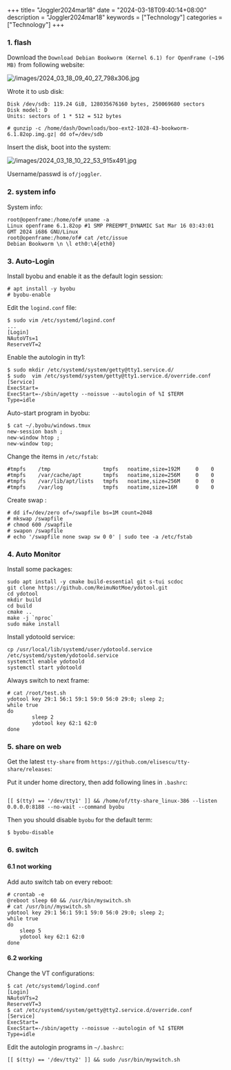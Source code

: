 +++
title= "Joggler2024mar18"
date = "2024-03-18T09:40:14+08:00"
description = "Joggler2024mar18"
keywords = ["Technology"]
categories = ["Technology"]
+++
### 1. flash
Download the  `Download Debian Bookworm (Kernel 6.1) for OpenFrame (~196 MB)` from following website:   

![/images/2024_03_18_09_40_27_798x306.jpg](/images/2024_03_18_09_40_27_798x306.jpg)

Wrote it to usb disk:     

```
Disk /dev/sdb: 119.24 GiB, 128035676160 bytes, 250069680 sectors
Disk model: D               
Units: sectors of 1 * 512 = 512 bytes

# gunzip -c /home/dash/Downloads/boo-ext2-1028-43-bookworm-6.1.82op.img.gz| dd of=/dev/sdb
```
Insert the disk, boot into the system:     

![/images/2024_03_18_10_22_53_915x491.jpg](/images/2024_03_18_10_22_53_915x491.jpg)

Username/passwd is `of/joggler`.     

### 2. system info
System info:    

```
root@openframe:/home/of# uname -a
Linux openframe 6.1.82op #1 SMP PREEMPT_DYNAMIC Sat Mar 16 03:43:01 GMT 2024 i686 GNU/Linux
root@openframe:/home/of# cat /etc/issue
Debian Bookworm \n \l eth0:\4{eth0}
```

### 3. Auto-Login
Install byobu and enable it as the default login session:    

```
# apt install -y byobu
# byobu-enable
```
Edit the `logind.conf` file:    

```
$ sudo vim /etc/systemd/logind.conf
...
[Login]
NAutoVTs=1
ReserveVT=2

```
Enable the autologin in tty1:     

```
$ sudo mkdir /etc/systemd/system/getty@tty1.service.d/
$ sudo  vim /etc/systemd/system/getty@tty1.service.d/override.conf
[Service]
ExecStart=
ExecStart=-/sbin/agetty --noissue --autologin of %I $TERM
Type=idle
```
Auto-start program in byobu:     

```
$ cat ~/.byobu/windows.tmux 
new-session bash ; 
new-window htop ;
new-window top;
```
Change the items in `/etc/fstab`:    

```
#tmpfs    /tmp                 tmpfs   noatime,size=192M     0    0
#tmpfs    /var/cache/apt       tmpfs   noatime,size=256M     0    0
#tmpfs    /var/lib/apt/lists   tmpfs   noatime,size=256M     0    0
#tmpfs    /var/log             tmpfs   noatime,size=16M      0    0
```
Create swap :       

```
# dd if=/dev/zero of=/swapfile bs=1M count=2048
# mkswap /swapfile 
# chmod 600 /swapfile 
# swapon /swapfile 
# echo '/swapfile none swap sw 0 0' | sudo tee -a /etc/fstab
```
### 4. Auto Monitor
Install some packages:     

```
sudo apt install -y cmake build-essential git s-tui scdoc
git clone https://github.com/ReimuNotMoe/ydotool.git
cd ydotool
mkdir build
cd build
cmake ..
make -j `nproc`
sudo make install
```
Install ydotoold service:    

```
cp /usr/local/lib/systemd/user/ydotoold.service /etc/systemd/system/ydotoold.service
systemctl enable ydotoold
systemctl start ydotoold
```
Always switch to next frame:    

```
# cat /root/test.sh 
ydotool key 29:1 56:1 59:1 59:0 56:0 29:0; sleep 2; 
while true
do
        sleep 2
        ydotool key 62:1 62:0
done
```
### 5. share on web
Get the latest `tty-share` from  `https://github.com/elisescu/tty-share/releases`:    

Put it under home directory, then add following lines in `.bashrc`:    

```

[[ $(tty) == '/dev/tty1' ]] && /home/of/tty-share_linux-386 --listen 0.0.0.0:8188 --no-wait --command byobu 
```
Then you should disable `byobu` for the default term:    

```
$ byobu-disable
```
### 6. switch
#### 6.1 not working
Add auto switch tab on every reboot:    

```
# crontab -e
@reboot sleep 60 && /usr/bin/myswitch.sh
# cat /usr/bin//myswitch.sh 
ydotool key 29:1 56:1 59:1 59:0 56:0 29:0; sleep 2; 
while true
do
	sleep 5
	ydotool key 62:1 62:0
done
```
#### 6.2 working
Change the VT configurations:    

```
$ cat /etc/systemd/logind.conf 
[Login]
NAutoVTs=2
ReserveVT=3
$ cat /etc/systemd/system/getty@tty2.service.d/override.conf 
[Service]
ExecStart=
ExecStart=-/sbin/agetty --noissue --autologin of %I $TERM
Type=idle
```
Edit the autologin programs in `~/.bashrc`:    

```
[[ $(tty) == '/dev/tty2' ]] && sudo /usr/bin/myswitch.sh
```
